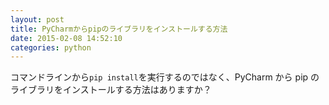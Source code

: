 ```yaml
---
layout: post
title: PyCharmからpipのライブラリをインストールする方法
date: 2015-02-08 14:52:10
categories: python
---
```

<!-- {% raw %} -->
<p>コマンドラインから<code>pip install</code>を実行するのではなく、PyCharm から pip のライブラリをインストールする方法はありますか？</p>
<!-- {% endraw %} -->
